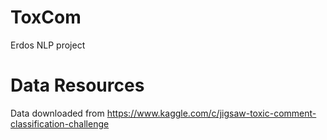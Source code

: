 # ToxCom
 Erdos NLP project


# Data Resources

Data downloaded from https://www.kaggle.com/c/jigsaw-toxic-comment-classification-challenge
